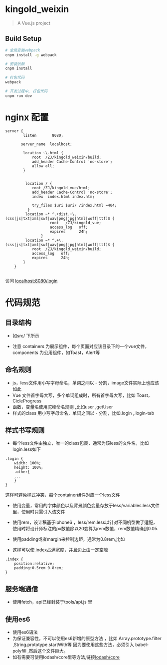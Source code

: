 # kingold_weixin

> A Vue.js project

## Build Setup

``` bash
# 全局安装webpack
cnpm install -g webpack

# 安装依赖
cnpm install

# 打包代码
webpack

# 开发过程中, 打包代码
cnpm run dev
```
# nginx 配置
```
server {
        listen       8080;
      
       server_name  localhost;

        location ~\.html {
            root  /ZJ/kingold_weixin/build;
			add_header Cache-Control 'no-store';
            allow all;
        }
		
		
		 location / {
			root /ZJ/kingold_vue/html;
            add_header Cache-Control 'no-store';
			index  index.html index.htm;

			try_files $uri $uri/ /index.html =404;
		  }
		 location ~* ^.+dist.+\.(css|js|txt|xml|swf|wav|png|jpg|html|woff|ttf)$ {  
					root   /ZJ/kingold_vue;
					access_log   off;  
					expires      24h;  
				} 
		 location ~* ^.+\.(css|js|txt|xml|swf|wav|png|jpg|html|woff|ttf)$ {  
			root  /ZJ/kingold_weixin/build;
			access_log   off;  
			expires      24h;  
		} 
    }


```
访问 [localhost:8080/login](http://localhost:8080/login) 

# 代码规范

## 目录结构
* 如src/ 下所示

* 注意 containers 为展示组件，每个页面对应该目录下的一个vue文件，components 为公用组件，如Toast，Alert等
## 命名规则
* js，less文件用小写字母命名，单词之间以 - 分割，image文件实际上也应该如此
* Vue 文件首字母大写，多个单词组成时，所有首字母大写，比如 Toast，CicleProgress
* 函数，变量名使用驼峰命名规则  ,比如user ,getUser
* 样式的class 用小写字母命名，单词之间以 - 分割，比如.login ,.login-tab

## 样式书写规则

* 每个less文件由独立，唯一的class包裹，通常为该less的文件名，比如login.less如下
```less
.login {
    width: 100%;
    height: 100%;
    .other{
    ...
    }
}
```
这样可避免样式冲突，每个container组件对应一个less文件

* 使用变量，常用的字体颜色以及背景颜色变量存放于less/variables.less文件里，使用时只需引入该文件

* 使用rem，设计稿基于iphone6 ，less/rem.less以针对不同机型做了适配，
使用时将设计师标注的px数值除以20变算为rem数值，rem数值精确到0.05.
* 使用padding或者margin来控制边距，通常为0.8rem,比如
* 这样可以使.index占满宽度，并且边上由一定空隙
```less
.index {
    position:relative;
    padding:0.5rem 0.8rem;
}
```



##  服务端通信
*  使用fetch，api已经封装于tools/api.js 里

## 使用es6
* 使用es6语法
* 为保证兼容性，不可以使用es6新增的原型方法 ，比如 Array.prototype.filter ,String.prototype.startWith等
 因为要使用这些方法，必须引入 babel-polyfill ,然后这个文件巨大。
*  如有需要可使用lodash/core里等方法,链接[lodash/core](https://github.com/lodash/lodash/wiki/build-differences)
 

